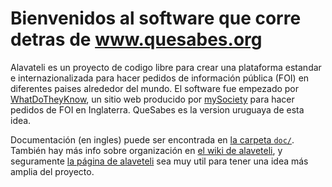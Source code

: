 # Bienvenidos al software que corre detras de www.quesabes.org

Alavateli es un proyecto de codigo libre para crear una plataforma estandar e internazionalizada para hacer pedidos de información pública (FOI) en diferentes paises alrededor del mundo. El software fue empezado por [WhatDoTheyKnow](http://github.com/sebbacon/alaveteli), un sitio web producido por [mySociety](http://mysociety.org) para hacer pedidos de FOI en Inglaterra.
QueSabes es la version uruguaya de esta idea.

Documentación (en ingles) puede ser encontrada en [la carpeta `doc/`](https://github.com/sebbacon/alaveteli/tree/master/doc).  También hay más info sobre organización en [el wiki de alaveteli](https://github.com/sebbacon/alaveteli/wiki/Home/), y seguramente [la página de alaveteli](http://alaveteli.org) sea muy util para tener una idea más amplia del proyecto.

